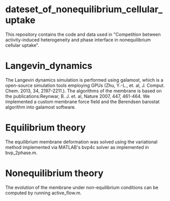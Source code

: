 # dateset_of_nonequilibrium_cellular_uptake
This repository contains the code and data used in "Competition between activity-induced heterogeneity and phase interface in nonequilibrium cellular uptake".
# Langevin_dynamics
The Langevin dynamics simulation is performed using galamost, which is a open-source simulation tools employing GPUs (Zhu, Y.-L., et. al, J. Comput. Chem. 2013, 34, 2197-2211.). The algorithms of the membrane is based on the publications:Reynwar, B. J. et. al, Nature 2007, 447, 461-464. We implemented a custom membrane force field and the Berendsen barostat algorithm into galamost software.
# Equilibrium theory
The equilibrium membrane deformation was solved using the variational method implemented via MATLAB's bvp4c solver as implemented in bvp_2phase.m.
# Nonequilibrium theory
The evolution of the membrane under non-equilibrium conditions can be computed by running active_flow.m.
